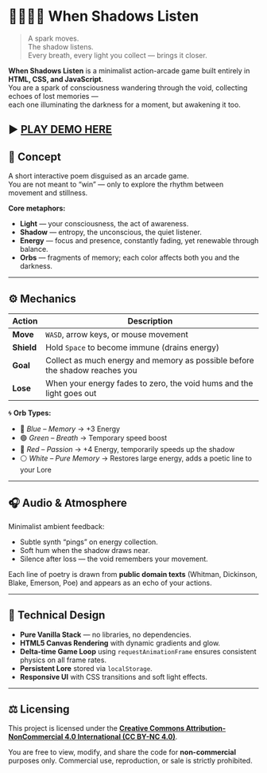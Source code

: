 # 🧘‍♂️🌑✨ When Shadows Listen

> A spark moves.  
> The shadow listens.  
> Every breath, every light you collect — brings it closer.

**When Shadows Listen** is a minimalist action-arcade game built entirely in **HTML, CSS, and JavaScript**.  
You are a spark of consciousness wandering through the void, collecting echoes of lost memories —  
each one illuminating the darkness for a moment, but awakening it too.

**▶️ [PLAY DEMO HERE](https://djeucof.github.io/when-shadows-listen/)**
---

## 💭 Concept

A short interactive poem disguised as an arcade game.  
You are not meant to “win” — only to explore the rhythm between movement and stillness.

**Core metaphors:**
- **Light** — your consciousness, the act of awareness.  
- **Shadow** — entropy, the unconscious, the quiet listener.  
- **Energy** — focus and presence, constantly fading, yet renewable through balance.  
- **Orbs** — fragments of memory; each color affects both you and the darkness.

---

## ⚙️ Mechanics

| Action | Description |
|--------|-------------|
| **Move** | `WASD`, arrow keys, or mouse movement |
| **Shield** | Hold `Space` to become immune (drains energy) |
| **Goal** | Collect as much energy and memory as possible before the shadow reaches you |
| **Lose** | When your energy fades to zero, the void hums and the light goes out |

🌀 **Orb Types:**
- 🔵 *Blue – Memory* → +3 Energy  
- 🟢 *Green – Breath* → Temporary speed boost  
- 🔴 *Red – Passion* → +4 Energy, temporarily speeds up the shadow  
- ⚪ *White – Pure Memory* → Restores large energy, adds a poetic line to your Lore  

---

## 🎧 Audio & Atmosphere

Minimalist ambient feedback:
- Subtle synth “pings” on energy collection.  
- Soft hum when the shadow draws near.  
- Silence after loss — the void remembers your movement.  

Each line of poetry is drawn from **public domain texts** (Whitman, Dickinson, Blake, Emerson, Poe) and appears as an echo of your actions.

---

## 🧠 Technical Design

- **Pure Vanilla Stack** — no libraries, no dependencies.  
- **HTML5 Canvas Rendering** with dynamic gradients and glow.  
- **Delta-time Game Loop** using `requestAnimationFrame` ensures consistent physics on all frame rates.  
- **Persistent Lore** stored via `localStorage`.  
- **Responsive UI** with CSS transitions and soft light effects.

---

## ⚖️ Licensing

This project is licensed under the **[Creative Commons Attribution-NonCommercial 4.0 International (CC BY-NC 4.0)](./LICENSE)**.

You are free to view, modify, and share the code for **non-commercial** purposes only. Commercial use, reproduction, or sale is strictly prohibited.
